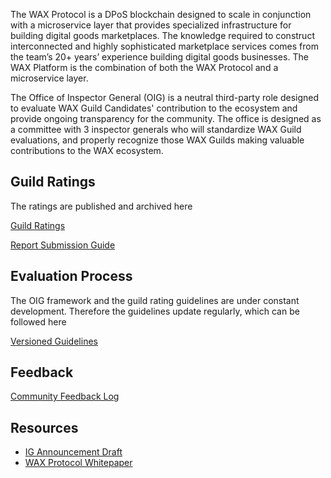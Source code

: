 The WAX Protocol is a DPoS blockchain designed to scale in conjunction with a microservice layer that provides specialized infrastructure for building digital goods marketplaces. The knowledge required to construct interconnected and highly sophisticated marketplace services comes from the team’s 20+ years’ experience building digital goods businesses. The WAX Platform is the combination of both the WAX Protocol and a microservice layer.

The Office of Inspector General (OIG) is a neutral third-party role designed to evaluate WAX Guild Candidates' contribution to the ecosystem and provide ongoing transparency for the community. The office is designed as a committee with 3 inspector generals who will standardize WAX Guild evaluations, and properly recognize those WAX Guilds making valuable contributions to the WAX ecosystem.


## Guild Ratings

The ratings are published and archived here

[Guild Ratings](https://www.notion.so/Guild-Ratings-9439f28c57374a56988e6dc1369771d3)

[Report Submission Guide](https://github.com/wax-office-of-inspector-general/waxguilds/wiki/Report-Submission)

## Evaluation Process

The OIG framework and the guild rating guidelines are under constant development. Therefore the guidelines update regularly, which can be followed here

[Versioned Guidelines](https://www.notion.so/Versioned-Guidelines-9430c90bc86f4123bd8e21bd8693b8ad)

## Feedback
[Community Feedback Log](https://www.notion.so/Community-Feedback-Log-fe450ffff7c643b29167fd01e8cb8de8)


## Resources

- [IG Announcement Draft](https://docs.google.com/document/d/1_l91Gkca8h2kcAvgT3Gej3cNX_ELhhq2EemHlu47Cw0/edit?ts=5db1c559#)
- [WAX Protocol Whitepaper](https://github.com/worldwide-asset-exchange/whitepaper)
